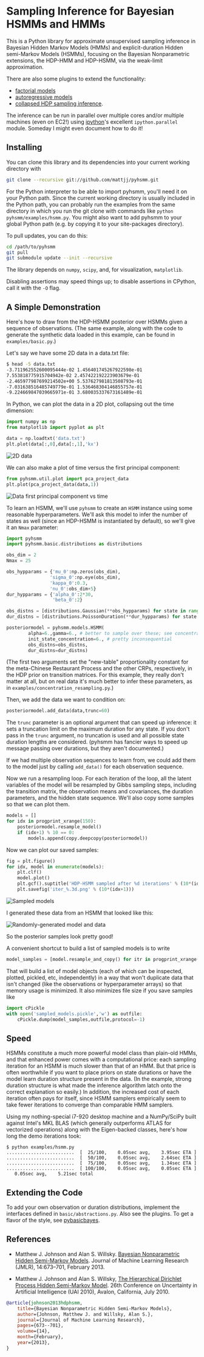 # Sampling Inference for Bayesian HSMMs and HMMs #
This is a Python library for approximate unsupervised sampling inference in
Bayesian Hidden Markov Models (HMMs) and explicit-duration Hidden semi-Markov
Models (HSMMs), focusing on the Bayesian Nonparametric extensions, the HDP-HMM
and HDP-HSMM, via the weak-limit approximation.

There are also some plugins to extend the functionality:

* [factorial models](https://github.com/mattjj/pyhsmm-factorial)
* [autoregressive models](https://github.com/mattjj/pyhsmm-autoregressive)
* [collapsed HDP sampling inference](https://github.com/mattjj/pyhsmm-collapsedinfinite).

The inference can be run in parallel over multiple cores and/or multiple
machines (even on EC2!) using [ipython](https://github.com/ipython/ipython)'s
excellent `ipython.parallel` module. Someday I might even document how to do
it!

## Installing ##
You can clone this library and its dependencies into your current working directory with

```bash
git clone --recursive git://github.com/mattjj/pyhsmm.git
```

For the Python interpreter to be able to import pyhsmm, you'll need it on your
Python path. Since the current working directory is usually included in the
Python path, you can probably run the examples from the same directory in which
you run the git clone with commands like `python pyhsmm/examples/hsmm.py`. You
might also want to add pyhsmm to your global Python path (e.g. by copying it to
your site-packages directory).

To pull updates, you can do this:

```bash
cd /path/to/pyhsmm
git pull
git submodule update --init --recursive
```

The library depends on `numpy`, `scipy`, and, for visualization, `matplotlib`.

Disabling assertions may speed things up; to disable assertions in CPython,
call it with the `-O` flag.

## A Simple Demonstration ##
Here's how to draw from the HDP-HSMM posterior over HSMMs given a sequence of
observations. (The same example, along with the code to generate the synthetic
data loaded in this example, can be found in `examples/basic.py`.)

Let's say we have some 2D data in a data.txt file:

```bash
$ head -5 data.txt
-3.711962552600095444e-02 1.456401745267922598e-01
7.553818775915704942e-02 2.457422192223903679e-01
-2.465977987699214502e+00 5.537627981813508793e-01
-7.031638516485749779e-01 1.536468304146855757e-01
-9.224669847039665971e-01 3.680035337673161489e-01
```

In Python, we can plot the data in a 2D plot, collapsing out the time dimension:

```python
import numpy as np
from matplotlib import pyplot as plt

data = np.loadtxt('data.txt')
plt.plot(data[:,0],data[:,1],'kx')
```

![2D data](http://www.mit.edu/~mattjj/github/pyhsmm/data.png)

We can also make a plot of time versus the first principal component:

```python
from pyhsmm.util.plot import pca_project_data
plt.plot(pca_project_data(data,1))
```

![Data first principal component vs time](http://www.mit.edu/~mattjj/github/pyhsmm/data_vs_time.png)

To learn an HSMM, we'll use `pyhsmm` to create an `HSMM` instance using some
reasonable hyperparameters. We'll ask this model to infer the number of states
as well (since an HDP-HSMM is instantiated by default), so we'll give it an
`Nmax` parameter:

```python
import pyhsmm
import pyhsmm.basic.distributions as distributions

obs_dim = 2
Nmax = 25

obs_hypparams = {'mu_0':np.zeros(obs_dim),
                'sigma_0':np.eye(obs_dim),
                'kappa_0':0.3,
                'nu_0':obs_dim+5}
dur_hypparams = {'alpha_0':2*30,
                 'beta_0':2}

obs_distns = [distributions.Gaussian(**obs_hypparams) for state in range(Nmax)]
dur_distns = [distributions.PoissonDuration(**dur_hypparams) for state in range(Nmax)]

posteriormodel = pyhsmm.models.HSMM(
        alpha=6.,gamma=6., # better to sample over these; see concentration-resampling.py
        init_state_concentration=6., # pretty inconsequential
        obs_distns=obs_distns,
        dur_distns=dur_distns)
```

(The first two arguments set the "new-table" proportionality constant for the
meta-Chinese Restaurant Process and the other CRPs, respectively, in the HDP
prior on transition matrices. For this example, they really don't matter at
all, but on real data it's much better to infer these parameters, as in
`examples/concentration_resampling.py`.)

Then, we add the data we want to condition on:

```python
posteriormodel.add_data(data,trunc=60)
```

The `trunc` parameter is an optional argument that can speed up inference: it
sets a truncation limit on the maximum duration for any state. If you don't
pass in the `trunc` argument, no truncation is used and all possible state
duration lengths are considered. (pyhsmm has fancier ways to speed up message
passing over durations, but they aren't documented.)

If we had multiple observation sequences to learn from, we could add them to the
model just by calling `add_data()` for each observation sequence.

Now we run a resampling loop. For each iteration of the loop, all the latent
variables of the model will be resampled by Gibbs sampling steps, including the
transition matrix, the observation means and covariances, the duration
parameters, and the hidden state sequence. We'll also copy some samples so that
we can plot them.

```python
models = []
for idx in progprint_xrange(150):
    posteriormodel.resample_model()
    if (idx+1) % 10 == 0:
        models.append(copy.deepcopy(posteriormodel))
```

Now we can plot our saved samples:

```python
fig = plt.figure()
for idx, model in enumerate(models):
    plt.clf()
    model.plot()
    plt.gcf().suptitle('HDP-HSMM sampled after %d iterations' % (10*(idx+1)))
    plt.savefig('iter_%.3d.png' % (10*(idx+1)))
```

![Sampled models](http://www.mit.edu/~mattjj/github/pyhsmm/posterior_animation.gif)

I generated these data from an HSMM that looked like this:

![Randomly-generated model and data](http://www.mit.edu/~mattjj/github/pyhsmm/truth.png)

So the posterior samples look pretty good!

A convenient shortcut to build a list of sampled models is to write

```python
model_samples = [model.resample_and_copy() for itr in progprint_xrange(150)]
```

That will build a list of model objects (each of which can be inspected,
plotted, pickled, etc, independently) in a way that won't duplicate data that
isn't changed (like the observations or hyperparameter arrays) so that memory
usage is minimized. It also minimizes file size if you save samples like

```python
import cPickle
with open('sampled_models.pickle','w') as outfile:
    cPickle.dump(model_samples,outfile,protocol=-1)
```

## Speed ##

HSMMs constitute a much more powerful model class than plain-old HMMs, and that
enhanced power comes with a computational price: each sampling iteration for an
HSMM is much slower than that of an HMM. But that price is often worthwhile if
you want to place priors on state durations or have the model learn duration
structure present in the data. (In the example, strong duration structure is
what made the inference algorithm latch onto the correct explanation so
easily.) In addition, the increased cost of each iteration often pays for
itself, since HSMM samplers empirically seem to take fewer iterations to
converge than comparable HMM samplers.

Using my nothing-special i7-920 desktop machine and a NumPy/SciPy built against
Intel's MKL BLAS (which generally outperforms ATLAS for vectorized operations)
along with the Eigen-backed classes, here's how long the demo iterations took:

```
$ python examples/hsmm.py
.........................  [  25/100,    0.05sec avg,    3.95sec ETA ]
.........................  [  50/100,    0.05sec avg,    2.64sec ETA ]
.........................  [  75/100,    0.05sec avg,    1.34sec ETA ]
.........................  [ 100/100,    0.05sec avg,    0.05sec ETA ]
   0.05sec avg,    5.21sec total
```

## Extending the Code ##
To add your own observation or duration distributions, implement the interfaces
defined in `basic/abstractions.py`. Also see the plugins. To get a flavor of
the style, see [pybasicbayes](https://github.com/mattjj/pybasicbayes).

## References ##
* Matthew J. Johnson and Alan S. Willsky. [Bayesian Nonparametric Hidden
  Semi-Markov Models](http://www.jmlr.org/papers/volume14/johnson13a/johnson13a.pdf).
  Journal of Machine Learning Research (JMLR), 14:673–701, February 2013.

* Matthew J. Johnson and Alan S. Willsky, [The Hierarchical Dirichlet Process
  Hidden Semi-Markov Model](http://www.mit.edu/~mattjj/papers/uai2010.pdf). 26th
  Conference on Uncertainty in Artificial Intelligence (UAI 2010), Avalon,
  California, July 2010.

```bibtex
@article{johnson2013hdphsmm,
    title={Bayesian Nonparametric Hidden Semi-Markov Models},
    author={Johnson, Matthew J. and Willsky, Alan S.},
    journal={Journal of Machine Learning Research},
    pages={673--701},
    volume={14},
    month={February},
    year={2013},
}
```

